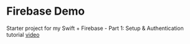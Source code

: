 # Firebase Demo

Starter project for my Swift + Firebase - Part 1: Setup & Authentication tutorial [video](https://www.youtube.com/watch?v=UPKCULKi0-A)

